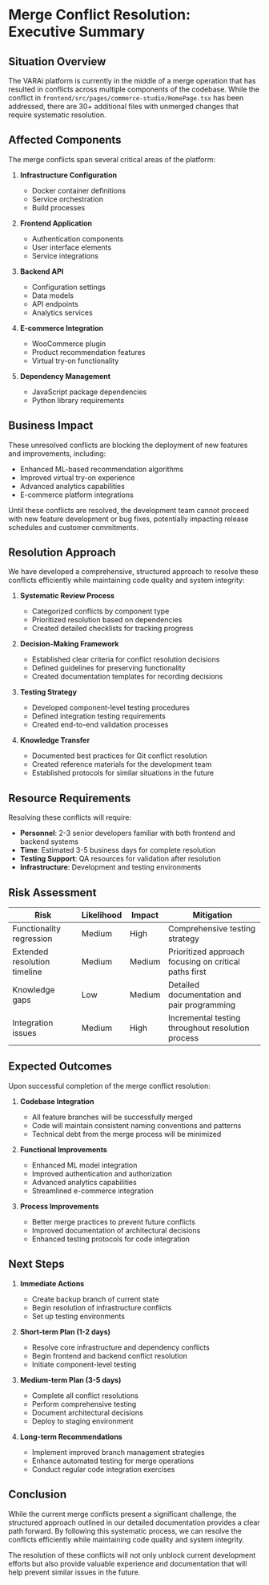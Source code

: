 # Merge Conflict Resolution: Executive Summary

## Situation Overview

The VARAi platform is currently in the middle of a merge operation that has resulted in conflicts across multiple components of the codebase. While the conflict in `frontend/src/pages/commerce-studio/HomePage.tsx` has been addressed, there are 30+ additional files with unmerged changes that require systematic resolution.

## Affected Components

The merge conflicts span several critical areas of the platform:

1. **Infrastructure Configuration**
   - Docker container definitions
   - Service orchestration
   - Build processes

2. **Frontend Application**
   - Authentication components
   - User interface elements
   - Service integrations

3. **Backend API**
   - Configuration settings
   - Data models
   - API endpoints
   - Analytics services

4. **E-commerce Integration**
   - WooCommerce plugin
   - Product recommendation features
   - Virtual try-on functionality

5. **Dependency Management**
   - JavaScript package dependencies
   - Python library requirements

## Business Impact

These unresolved conflicts are blocking the deployment of new features and improvements, including:

- Enhanced ML-based recommendation algorithms
- Improved virtual try-on experience
- Advanced analytics capabilities
- E-commerce platform integrations

Until these conflicts are resolved, the development team cannot proceed with new feature development or bug fixes, potentially impacting release schedules and customer commitments.

## Resolution Approach

We have developed a comprehensive, structured approach to resolve these conflicts efficiently while maintaining code quality and system integrity:

1. **Systematic Review Process**
   - Categorized conflicts by component type
   - Prioritized resolution based on dependencies
   - Created detailed checklists for tracking progress

2. **Decision-Making Framework**
   - Established clear criteria for conflict resolution decisions
   - Defined guidelines for preserving functionality
   - Created documentation templates for recording decisions

3. **Testing Strategy**
   - Developed component-level testing procedures
   - Defined integration testing requirements
   - Created end-to-end validation processes

4. **Knowledge Transfer**
   - Documented best practices for Git conflict resolution
   - Created reference materials for the development team
   - Established protocols for similar situations in the future

## Resource Requirements

Resolving these conflicts will require:

- **Personnel**: 2-3 senior developers familiar with both frontend and backend systems
- **Time**: Estimated 3-5 business days for complete resolution
- **Testing Support**: QA resources for validation after resolution
- **Infrastructure**: Development and testing environments

## Risk Assessment

| Risk | Likelihood | Impact | Mitigation |
|------|------------|--------|------------|
| Functionality regression | Medium | High | Comprehensive testing strategy |
| Extended resolution timeline | Medium | Medium | Prioritized approach focusing on critical paths first |
| Knowledge gaps | Low | Medium | Detailed documentation and pair programming |
| Integration issues | Medium | High | Incremental testing throughout resolution process |

## Expected Outcomes

Upon successful completion of the merge conflict resolution:

1. **Codebase Integration**
   - All feature branches will be successfully merged
   - Code will maintain consistent naming conventions and patterns
   - Technical debt from the merge process will be minimized

2. **Functional Improvements**
   - Enhanced ML model integration
   - Improved authentication and authorization
   - Advanced analytics capabilities
   - Streamlined e-commerce integration

3. **Process Improvements**
   - Better merge practices to prevent future conflicts
   - Improved documentation of architectural decisions
   - Enhanced testing protocols for code integration

## Next Steps

1. **Immediate Actions**
   - Create backup branch of current state
   - Begin resolution of infrastructure conflicts
   - Set up testing environments

2. **Short-term Plan (1-2 days)**
   - Resolve core infrastructure and dependency conflicts
   - Begin frontend and backend conflict resolution
   - Initiate component-level testing

3. **Medium-term Plan (3-5 days)**
   - Complete all conflict resolutions
   - Perform comprehensive testing
   - Document architectural decisions
   - Deploy to staging environment

4. **Long-term Recommendations**
   - Implement improved branch management strategies
   - Enhance automated testing for merge operations
   - Conduct regular code integration exercises

## Conclusion

While the current merge conflicts present a significant challenge, the structured approach outlined in our detailed documentation provides a clear path forward. By following this systematic process, we can resolve the conflicts efficiently while maintaining code quality and system integrity.

The resolution of these conflicts will not only unblock current development efforts but also provide valuable experience and documentation that will help prevent similar issues in the future.